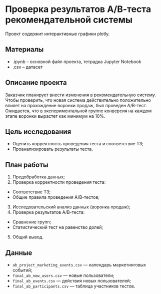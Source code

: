 # Проверка результатов А/В-теста рекомендательной системы

Проект содержит интерактивные графики plotly.

## Материалы

- .ipynb – основной файл проекта, тетрадка Jupyter Notebook
- .csv – датасет

## Описание проекта

Заказчик планирует внести изменения в рекомендательную систему. Чтобы проверить, что новая система действительно положительно влияет на прохождение воронки продаж, был проведен А/В-тест.
Ожидается, что в экспериментальной группе конверсия на каждом этапе воронки вырастет как минимум на 10%.

## Цель исследования

- Оценить корректность проведения теста и соответствие ТЗ;
- Проанализировать результаты теста.

## План работы

1. Предобработка данных;
2. Проверка корректности проведения теста:
  - Соответствие ТЗ;
  - Общие правила проведения А/В-тестов;
3. Исследовательский анализ данных (воронка продаж);
4. Проверка результатов А/В-теста:
  - Сравнение групп;
  - Статистический тест на равенство долей;
5. Общий вывод.

## Данные

- `ab_project_marketing_events.csv` — календарь маркетинговых событий;
- `final_ab_new_users.csv` — новые пользователи;
- `final_ab_events.csv` — действия новых пользователей;
- `final_ab_participants.csv` — таблица участников тестов.
